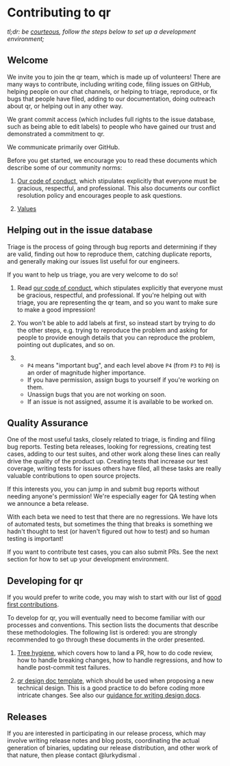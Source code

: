 Contributing to qr
=======================

_tl;dr: be [courteous](CODE_OF_CONDUCT.md), follow the steps below to set up a development environment;_

Welcome
-------

We invite you to join the qr team, which is made up of volunteers!
There are many ways to contribute, including writing code, filing issues on GitHub, helping people
on our chat channels, or helping to triage, reproduce, or
fix bugs that people have filed, adding to our documentation,
doing outreach about qr, or helping out in any other way.

We grant commit access (which includes full rights to the issue
database, such as being able to edit labels) to people who have gained
our trust and demonstrated a commitment to qr.

We communicate primarily over GitHub.

Before you get started, we encourage you to read these documents which describe some of our community norms:

1. [Our code of conduct](CODE_OF_CONDUCT.md), which stipulates explicitly
    that everyone must be gracious, respectful, and professional. This
    also documents our conflict resolution policy and encourages people
    to ask questions.

2. [Values](Values.md)

Helping out in the issue database
---------------------------------

Triage is the process of going through bug reports and determining if they are valid, finding out
how to reproduce them, catching duplicate reports, and generally making our issues list
useful for our engineers.

If you want to help us triage, you are very welcome to do so!

1. Read [our code of conduct](CODE_OF_CONDUCT.md), which stipulates explicitly
    that everyone must be gracious, respectful, and professional. If you're helping out
    with triage, you are representing the qr team, and so you want to make sure to
    make a good impression!

1. You won't be able to add labels at first, so instead start by trying to
    do the other steps, e.g. trying to reproduce the problem and asking for people to
    provide enough details that you can reproduce the problem, pointing out duplicates,
    and so on.

1.
    * `P4` means "important bug", and each level above `P4` (from `P3` to `P0`) is an order of magnitude higher importance.
    * If you have permission, assign bugs to yourself if you're working on them.
    * Unassign bugs that you are not working on soon.
    * If an issue is not assigned, assume it is available to be worked on.

Quality Assurance
-----------------

One of the most useful tasks, closely related to triage, is finding and filing bug reports. Testing
beta releases, looking for regressions, creating test cases, adding to our test suites, and
other work along these lines can really drive the quality of the product up. Creating tests
that increase our test coverage, writing tests for issues others have filed, all these tasks
are really valuable contributions to open source projects.

If this interests you, you can jump in and submit bug reports without needing anyone's permission!
We're especially eager for QA testing when we announce a beta release.

With each beta we need to test that there are no regressions. We have lots of automated tests, but sometimes the thing that breaks is something we hadn't thought to test (or haven't figured out how to test) and so human testing is important!

If you want to contribute test cases, you can also submit PRs. See the next section
for how to set up your development environment.

Developing for qr
----------------------

If you would prefer to write code, you may wish to start with our list of [good first contributions](https://github.com/lurkydismal/qr/issues?q=is%3Aopen+is%3Aissue+label%3A%22good+first+contribution%22).

To develop for qr, you will eventually need to become familiar
with our processes and conventions. This section lists the documents
that describe these methodologies. The following list is ordered: you
are strongly recommended to go through these documents in the order
presented.

1. [Tree hygiene](Tree_hygiene.md),
    which covers how to land a PR, how to do code review, how to
    handle breaking changes, how to handle regressions, and how to
    handle post-commit test failures.

2. [qr design doc template](Template.md),
    which should be used when proposing a new technical design. This is a good
    practice to do before coding more intricate changes.
    See also our [guidance for writing design docs](Design_Documents.md).

Releases
--------

If you are interested in participating in our release process, which may involve writing release notes and blog posts, coordinating the actual
generation of binaries, updating our release distribution, and other work of that nature, then please contact @lurkydismal .
